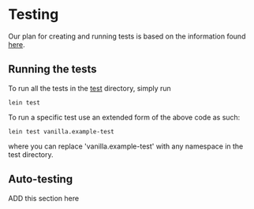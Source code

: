 # Testing

Our plan for creating and running tests is based on the information
found [here](https://practicalli.github.io/clojure/testing/unit-testing/).


## Running the tests

To run all the tests in the [test](../test) directory, simply run

```shell script
lein test
```


To run a specific test use an extended form of the above code as such:

```shell script
lein test vanilla.example-test
```

where you can replace 'vanilla.example-test' with any namespace in the
test directory.


## Auto-testing

ADD this section here